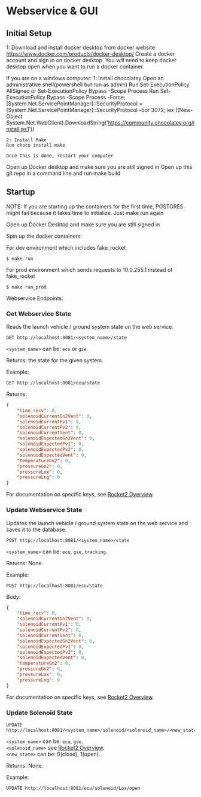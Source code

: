 # Webservice & GUI

## Initial Setup

1: Download and install docker desktop from docker website https://www.docker.com/products/docker-desktop/
Create a docker account and sign in on docker desktop. You will need to keep docker desktop open when you want to run a docker container.

If you are on a windows computer:
    1: Install chocolatey
    Open an administrative shell(powershell but run as admin)
    Run Set-ExecutionPolicy AllSigned or Set-ExecutionPolicy Bypass -Scope Process
    Run Set-ExecutionPolicy Bypass -Scope Process -Force; [System.Net.ServicePointManager]::SecurityProtocol = [System.Net.ServicePointManager]::SecurityProtocol -bor 3072; iex ((New-Object System.Net.WebClient).DownloadString('https://community.chocolatey.org/install.ps1'))

    2: Install Make
    Run choco install make

    Once this is done, restart your computer

Open up Docker desktop and make sure you are still signed in
Open up this git repo in a command line and run make build

## Startup
NOTE: If you are starting up the containers for the first time, POSTGRES might fail because it takes time to initialize. Just make run again

Open up Docker Desktop and make sure you are still signed in

Spin up the docker containers:

For dev environment which includes fake_rocket
```shell
$ make run 
```

For prod environment which sends requests to 10.0.255.1 instead of fake_rocket
```shell
$ make run_prod
```

Webservice Endpoints:

### Get Webservice State

Reads the launch vehicle / ground system state on the web service.

```http
GET http://localhost:8081/<system_name>/state
```

`<system_name>` can be: `ecu` or `gse`.

Returns: the state for the given system.

Example:

```http
GET http://localhost:8081/ecu/state
```

Returns:

```json
{
    "time_recv": 0,
    "solenoidCurrentGn2Vent": 0,
    "solenoidCurrentPv1": 0,
    "solenoidCurrentPv2": 0,
    "solenoidCurrentVent": 0,
    "solenoidExpectedGn2Vent": 0,
    "solenoidExpectedPv1": 0,
    "solenoidExpectedPv2": 0,
    "solenoidExpectedVent": 0,
    "temperatureGn2": 0,
    "pressureGn2": 0,
    "pressureLox": 0,
    "pressureLng": 0
}
```

For documentation on specific keys, see [Rocket2 Overview](https://github.com/UCI-Rocket-Project/rocket2-overview).

### Update Webservice State

Updates the launch vehicle / ground system state on the web service and saves it to the database.

```http
POST http://localhost:8081/<system_name>/state
```

`<system_name>` can be: `ecu`, `gse`, `tracking`.

Returns: None.

Example:

```http
POST http://localhost:8081/ecu/state
```

Body:

```json
{
    "time_recv": 0,
    "solenoidCurrentGn2Vent": 0,
    "solenoidCurrentPv1": 0,
    "solenoidCurrentPv2": 0,
    "solenoidCurrentVent": 0,
    "solenoidExpectedGn2Vent": 0,
    "solenoidExpectedPv1": 0,
    "solenoidExpectedPv2": 0,
    "solenoidExpectedVent": 0,
    "temperatureGn2": 0,
    "pressureGn2": 0,
    "pressureLox": 0,
    "pressureLng": 0
}
```

For documentation on specific keys, see [Rocket2 Overview](https://github.com/UCI-Rocket-Project/rocket2-overview).

### Update Solenoid State

```http
UPDATE http://localhost:8081/<system_name>/solenoid/<solenoid_name>/<new_state>
```

`<system_name>` can be: `ecu`, `gse`. \
`<solenoid_name>` see [Rocket2 Overview](https://github.com/UCI-Rocket-Project/rocket2-overview). \
`<new_state>` can be: 0(close), 1(open).

Returns: None.

Example:

```http
UPDATE http://localhost:8081/ecu/solenoid/Lox/open
```

